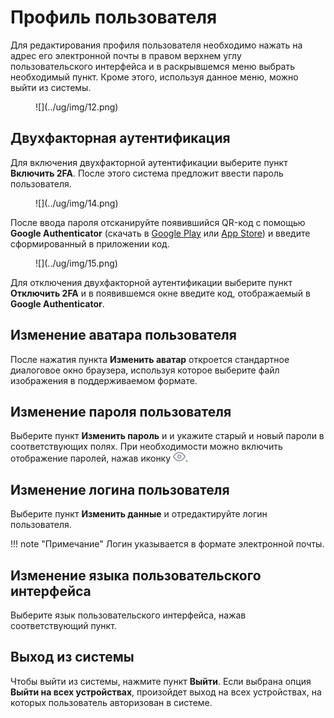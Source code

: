 # Профиль пользователя

Для редактирования профиля пользователя необходимо нажать на адрес его электронной почты в правом верхнем углу пользовательского интерфейса и в раскрывшемся меню выбрать необходимый пункт. Кроме этого, используя данное меню, можно выйти из системы.

<figure markdown>![](../ug/img/12.png)</figure>
  
## Двухфакторная аутентификация

Для включения двухфакторной аутентификации выберите пункт **Включить 2FA**. После этого система предложит ввести пароль пользователя.

<figure markdown>![](../ug/img/14.png)</figure>
  
После ввода пароля отсканируйте появившийся QR-код с помощью **Google Authenticator** (скачать в [Google Play](https://play.google.com/store/apps/details?id=com.google.android.apps.authenticator2&hl=ru&gl=US) или [App Store](https://apps.apple.com/ru/app/google-authenticator/id388497605)) и введите сформированный в приложении код.

<figure markdown>![](../ug/img/15.png)</figure>
  
Для отключения двухфакторной аутентификации выберите пункт **Отключить 2FA** и в появившемся окне введите код, отображаемый в **Google Authenticator**.

## Изменение аватара пользователя

После нажатия пункта **Изменить аватар** откроется стандартное диалоговое окно браузера, используя которое выберите файл изображения в поддерживаемом формате. 

## Изменение пароля пользователя

Выберите пункт **Изменить пароль** и и укажите старый и новый пароли в соответствующих полях. При необходимости можно включить отображение паролей, нажав иконку ![](../ug/img/eye.png).

## Изменение логина пользователя

Выберите пункт **Изменить данные** и отредактируйте логин пользователя.

!!! note "Примечание"
    Логин указывается в формате электронной почты.

## Изменение языка пользовательского интерфейса

Выберите язык пользовательского интерфейса, нажав соответствующий пункт.

## Выход из системы

Чтобы выйти из системы, нажмите пункт **Выйти**. Если выбрана опция **Выйти на всех устройствах**, произойдет выход на всех устройствах, на которых пользователь авторизован в системе.
